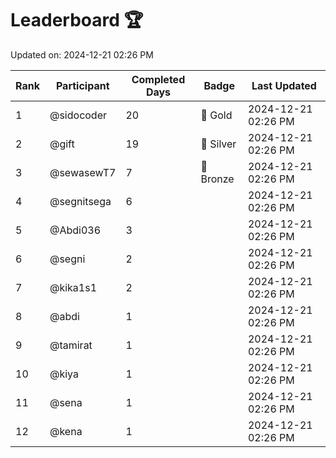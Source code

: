 # Leaderboard 🏆

Updated on: 2024-12-21 02:26 PM

| Rank | Participant       | Completed Days | Badge      | Last Updated         |
|------|-------------------|----------------|------------|----------------------|
| 1    | @sidocoder        | 20             | 🏅 Gold     | 2024-12-21 02:26 PM |
| 2    | @gift             | 19             | 🥈 Silver   | 2024-12-21 02:26 PM |
| 3    | @sewasewT7        | 7              | 🥉 Bronze   | 2024-12-21 02:26 PM |
| 4    | @segnitsega       | 6              |            | 2024-12-21 02:26 PM |
| 5    | @Abdi036          | 3              |            | 2024-12-21 02:26 PM |
| 6    | @segni            | 2              |            | 2024-12-21 02:26 PM |
| 7    | @kika1s1          | 2              |            | 2024-12-21 02:26 PM |
| 8    | @abdi             | 1              |            | 2024-12-21 02:26 PM |
| 9    | @tamirat          | 1              |            | 2024-12-21 02:26 PM |
| 10   | @kiya             | 1              |            | 2024-12-21 02:26 PM |
| 11   | @sena             | 1              |            | 2024-12-21 02:26 PM |
| 12   | @kena             | 1              |            | 2024-12-21 02:26 PM |
